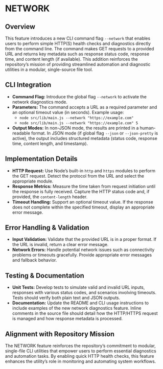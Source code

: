 # NETWORK

## Overview
This feature introduces a new CLI command flag `--network` that enables users to perform simple HTTP(S) health checks and diagnostics directly from the command line. The command makes GET requests to a provided URL and returns key metadata such as response status code, response time, and content length (if available). This addition reinforces the repository’s mission of providing streamlined automation and diagnostic utilities in a modular, single-source file tool.

## CLI Integration
- **Command Flag:** Introduce the global flag `--network` to activate the network diagnostics mode.
- **Parameters:** The command accepts a URL as a required parameter and an optional timeout value (in seconds). Example usage:
  - `node src/lib/main.js --network "https://example.com"`
  - `node src/lib/main.js --network "https://example.com" 5`
- **Output Modes:** In non-JSON mode, the results are printed in a human-readable format. In JSON mode (if global flag `--json` or `--json-pretty` is active), the output includes structured metadata (status code, response time, content length, and timestamp).

## Implementation Details
- **HTTP Request:** Use Node’s built-in `http` and `https` modules to perform the GET request. Detect the protocol from the URL and select the appropriate module.
- **Response Metrics:** Measure the time taken from request initiation until the response is fully received. Capture the HTTP status code and, if provided, the `content-length` header.
- **Timeout Handling:** Support an optional timeout value. If the response does not complete within the specified timeout, display an appropriate error message.

## Error Handling & Validation
- **Input Validation:** Validate that the provided URL is in a proper format. If the URL is invalid, return a clear error message.
- **Network Errors:** Handle potential network issues such as connectivity problems or timeouts gracefully. Provide appropriate error messages and fallback behavior.

## Testing & Documentation
- **Unit Tests:** Develop tests to simulate valid and invalid URL inputs, responses with various status codes, and scenarios involving timeouts. Tests should verify both plain text and JSON outputs.
- **Documentation:** Update the README and CLI usage instructions to include examples of the new network diagnostics feature. Inline comments in the source file should detail how the HTTP/HTTPS request is managed and how response metadata is processed.

## Alignment with Repository Mission
The NETWORK feature reinforces the repository’s commitment to modular, single-file CLI utilities that empower users to perform essential diagnostics and automation tasks. By enabling quick HTTP health checks, this feature enhances the utility’s role in monitoring and automating system workflows.